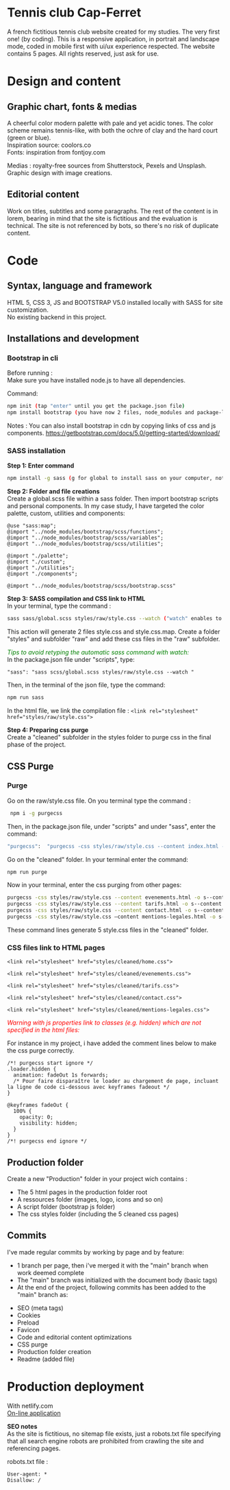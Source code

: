 # Tennis club Cap-Ferret
A french fictitious tennis club website created for my studies. The very first one! (by coding).
This is a responsive application, in portrait and landscape mode, coded in mobile first with ui/ux experience respected.
The website contains 5 pages. All rights reserved, just ask for use.

# Design and content
## Graphic chart, fonts & medias
A cheerful color modern palette with pale and yet acidic tones. The color scheme remains tennis-like, with both the ochre of clay and the hard court (green or blue).  
Inspiration source: coolors.co  
Fonts: inspiration from fontjoy.com

Medias : royalty-free sources from Shutterstock, Pexels and Unsplash.  
Graphic design with image creations.

## Editorial content
Work on titles, subtitles and some paragraphs. The rest of the content is in lorem, bearing in mind that the site is fictitious and the evaluation is technical. The site is not referenced by bots, so there's no risk of duplicate content.

# Code
## Syntax, language and framework
HTML 5, CSS 3, JS and BOOTSTRAP V5.0 installed locally with SASS for site customization.  
No existing backend in this project.

## Installations and development
### Bootstrap in cli
Before running :  
Make sure you have installed node.js to have all dependencies.

Command:
```bash 
npm init (tap "enter" until you get the package.json file)
npm install bootstrap (you have now 2 files, node_modules and package-lock.json)
```

Notes :  You can also install bootstrap in cdn by copying links of css and js components.
https://getbootstrap.com/docs/5.0/getting-started/download/  


### SASS installation  

**Step 1: Enter command**
```bash
npm install -g sass (g for global to install sass on your computer, not only for the project)
```  


**Step 2: Folder and file creations**  
Create a global.scss file within a sass folder. Then import bootstrap scripts and personal components. In my case study, I have targeted the color palette, custom, utilities and components:

```
@use "sass:map";
@import "../node_modules/bootstrap/scss/functions";
@import "../node_modules/bootstrap/scss/variables";
@import "../node_modules/bootstrap/scss/utilities";

@import "./palette";
@import "./custom";
@import "./utilities";
@import "./components";

@import "../node_modules/bootstrap/scss/bootstrap.scss"
```  


**Step 3: SASS compilation and CSS link to HTML**  
In your terminal, type the command :
```bash
sass sass/global.scss styles/raw/style.css --watch ("watch" enables to register the changes and automatic compilation of scss/sass to css)
```

This action will generate 2 files style.css and style.css.map. Create a folder "styles" and subfolder "raw" and add these css files in the "raw" subfolder.


<span style="color:green">*Tips to avoid retyping the automatic sass command with watch:*</span>  
In the package.json file under "scripts", type:
```
"sass": "sass scss/global.scss styles/raw/style.css --watch "
```

Then, in the terminal of the json file, type the command:
 ```bash 
 npm run sass
 ```

In the html file, we link the compilation file :
```<link rel="stylesheet" href="styles/raw/style.css">```  



**Step 4: Preparing css purge**  
Create a "cleaned" subfolder in the styles folder to purge css in the final phase of the project.  


## CSS Purge
### Purge
Go on the raw/style.css file. On you terminal type the command :
```bash 
 npm i -g purgecss
 ```

Then, in the package.json file, under "scripts" and under "sass", enter the command:
```bash
"purgecss":  "purgecss -css styles/raw/style.css --content index.html -o s--content index.html scripts/*.js -o styles/cleaned/home.css"
 ```
Go on the "cleaned" folder. In your terminal enter the command:
```bash
npm run purge
```

Now in your terminal, enter the css purging from other pages:
```bash
purgecss -css styles/raw/style.css --content evenements.html -o s--content evenements.html scripts/*.js -o styles/cleaned/evenements.css
purgecss -css styles/raw/style.css --content tarifs.html -o s--content tarifs.html scripts/*.js -o styles/cleaned/tarifs.css
purgecss -css styles/raw/style.css --content contact.html -o s--content contact.html scripts/*.js -o styles/cleaned/contact.css
purgecss -css styles/raw/style.css —content mentions-legales.html -o s--content mentions-legales.html scripts/*.js -o styles/cleaned/mentions-legales.css
```

These command lines generate 5 style.css files in the "cleaned" folder.  



### CSS files link to HTML pages
```
<link rel="stylesheet" href="styles/cleaned/home.css">

<link rel="stylesheet" href="styles/cleaned/evenements.css">

<link rel="stylesheet" href="styles/cleaned/tarifs.css">

<link rel="stylesheet" href="styles/cleaned/contact.css">

<link rel="stylesheet" href="styles/cleaned/mentions-legales.css">
```

<span style="color:red">*Warning with js properties link to classes (e.g. hidden) which are not specified in the html files:*</span>

For instance in my project, i have added the comment lines below to make the css purge correctly.

```
/*! purgecss start ignore */
.loader.hidden {
  animation: fadeOut 1s forwards;
  /* Pour faire disparaître le loader au chargement de page, incluant la ligne de code ci-dessous avec keyframes fadeout */
}

@keyframes fadeOut {
  100% {
    opacity: 0;
    visibility: hidden;
  }
}
/*! purgecss end ignore */
```


## Production folder
Create a new "Production" folder in your project wich contains :
 * The 5 html pages in the production folder root
 * A ressources folder (images, logo, icons and so on)
 * A script folder (bootstrap js folder)
 * The css styles folder (including the 5 cleaned css pages)

 ## Commits
I've made regular commits by working by page and by feature:
- 1 branch per page, then i've merged it with the "main" branch when work deemed complete
- The "main" branch was initialized with the document body (basic tags)
- At the end of the project, following commits has been added to the "main" branch as:
* SEO (meta tags)
* Cookies
* Preload
* Favicon 
* Code and editorial content optimizations
* CSS purge
* Production folder creation
* Readme (added file)

# Production deployment
With netlify.com  
[On-line application](https://tennis-club-cap-ferret.netlify.app)
 

<span class="text-warning">**SEO notes**</span>  
As the site is fictitious, no sitemap file exists, just a robots.txt file specifying that all search engine robots are prohibited from crawling the site and referencing pages.

robots.txt file :
```
User-agent: *
Disallow: /
```